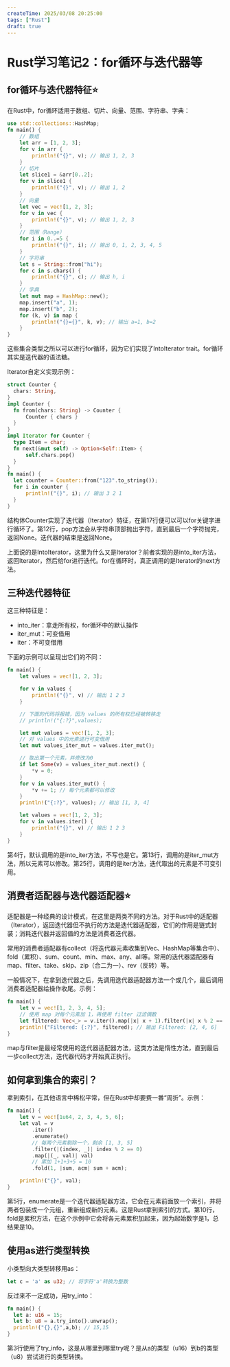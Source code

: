 ```yaml
---
createTime: 2025/03/08 20:25:00
tags: ["Rust"]
draft: true
---
```


# Rust学习笔记2：for循环与迭代器等

## for循环与迭代器特征⭐

在Rust中，for循环适用于数组、切片、向量、范围、字符串、字典：

```rust
use std::collections::HashMap;
fn main() {
    // 数组
    let arr = [1, 2, 3];
    for v in arr {
        println!("{}", v); // 输出 1, 2, 3
    }
    // 切片
    let slice1 = &arr[0..2];
    for v in slice1 {
        println!("{}", v); // 输出 1, 2
    }
    // 向量
    let vec = vec![1, 2, 3];
    for v in vec {
        println!("{}", v); // 输出 1, 2, 3
    }
    // 范围（Range）
    for i in 0..=5 {
        println!("{}", i); // 输出 0, 1, 2, 3, 4, 5
    }
    // 字符串
    let s = String::from("hi");
    for c in s.chars() {
        println!("{}", c); // 输出 h, i
    }
    // 字典
    let mut map = HashMap::new();
    map.insert("a", 1);
    map.insert("b", 2);
    for (k, v) in map {
        println!("{}={}", k, v); // 输出 a=1, b=2
    }
}
```

这些集合类型之所以可以进行for循环，因为它们实现了IntoIterator trait。for循环其实是迭代器的语法糖。

Iterator自定义实现示例：

```rust
struct Counter {
  chars: String,
}
impl Counter {
  fn from(chars: String) -> Counter {
      Counter { chars }
  }
}
impl Iterator for Counter {
  type Item = char;
  fn next(&mut self) -> Option<Self::Item> {
      self.chars.pop()
  }
}
fn main() {
  let counter = Counter::from("123".to_string());
  for i in counter {
      println!("{}", i); // 输出 3 2 1
  }
}
```

结构体Counter实现了迭代器（Iterator）特征，在第17行便可以可以for关键字进行循环了。第12行，pop方法会从字符串顶部抛出字符，直到最后一个字符抛完，返回None。迭代器的结束是返回None。

上面说的是IntoIterator，这里为什么又是Iterator？前者实现的是into_iter方法，返回Iterator，然后给for进行迭代。for在循环时，真正调用的是Iterator的next方法。

## 三种迭代器特征

这三种特征是：

- into_iter：拿走所有权，for循环中的默认操作
- iter_mut：可变借用
- iter：不可变借用

下面的示例可以呈现出它们的不同：

```rust
fn main() {
    let values = vec![1, 2, 3];

    for v in values {
        println!("{}", v) // 输出 1 2 3
    }

    // 下面的代码将报错，因为 values 的所有权已经被转移走
    // println!("{:?}",values);

    let mut values = vec![1, 2, 3];
    // 对 values 中的元素进行可变借用
    let mut values_iter_mut = values.iter_mut();

    // 取出第一个元素，并修改为0
    if let Some(v) = values_iter_mut.next() {
        *v = 0;
    }
    for v in values.iter_mut() {
        *v += 1; // 每个元素都可以修改
    }
    println!("{:?}", values); // 输出 [1, 3, 4]

    let values = vec![1, 2, 3];
    for v in values.iter() {
        println!("{}", v) // 输出 1 2 3
    }
}
```

第4行，默认调用的是into_iter方法，不写也是它。第13行，调用的是iter_mut方法，所以元素可以修改。第25行，调用的是iter方法，迭代取出的元素是不可变引用。

## 消费者适配器与迭代器适配器⭐

适配器是一种经典的设计模式，在这里是两类不同的方法。对于Rust中的适配器（Iterator），返回迭代器但不执行的方法是迭代器适配器，它们的作用是链式封装；消耗迭代器并返回值的方法是消费者迭代器。

常用的消费者适配器有collect（将迭代器元素收集到Vec、HashMap等集合中）、fold（累积）、sum、count、min、max、any、all等。常用的迭代器适配器有map、filter、take、skip、zip（合二为一）、rev（反转）等。

一般情况下，在拿到迭代器之后，先调用迭代器适配器方法一个或几个，最后调用消费者适配器给操作收尾。示例：

```rust
fn main() {
    let v = vec![1, 2, 3, 4, 5];
    // 使用 map 对每个元素加 1，再使用 filter 过滤偶数
    let filtered: Vec<_> = v.iter().map(|x| x + 1).filter(|x| x % 2 == 0).collect();
    println!("Filtered: {:?}", filtered); // 输出 Filtered: [2, 4, 6]
}
```

map与filter是最经常使用的迭代器适配器方法，这类方法是惰性方法，直到最后一步collect方法，迭代器代码才开始真正执行。

## 如何拿到集合的索引？

拿到索引，在其他语言中稀松平常，但在Rust中却要费一番“周折”。示例：

```rust
fn main() {
    let v = vec![1u64, 2, 3, 4, 5, 6];
    let val = v
        .iter()
        .enumerate()
        // 每两个元素剔除一个，剩余 [1, 3, 5]
        .filter(|(index, _)| index % 2 == 0)
        .map(|(_, val)| val)
        // 累加 1+1+3+5 = 10
        .fold(1, |sum, acm| sum + acm);

    println!("{}", val);
}
```

第5行，enumerate是一个迭代器适配器方法，它会在元素前面放一个索引，并将两者包装成一个元组，重新组成新的元素。这是Rust拿到索引的方式。第10行，fold是累积方法，在这个示例中它会将各元素累积加起来，因为起始数字是1，总结果是10。

## 使用as进行类型转换

小类型向大类型转移用as：

```rust
let c = 'a' as u32; // 将字符'a'转换为整数
```

反过来不一定成功，用try_into：

```rust
fn main() {
  let a: u16 = 15;
  let b: u8 = a.try_into().unwrap(); 
  println!("{},{}",a,b); // 15,15
}
```

第3行使用了try_info，这是从哪里到哪里try呢？是从a的类型（u16）到b的类型（u8）尝试进行的类型转换。





